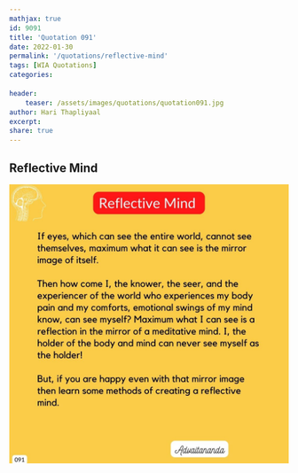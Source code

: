 ```yaml
---
mathjax: true
id: 9091
title: 'Quotation 091'
date: 2022-01-30
permalink: '/quotations/reflective-mind'
tags: [WIA Quotations] 
categories: 

header:
    teaser: /assets/images/quotations/quotation091.jpg
author: Hari Thapliyaal 
excerpt:
share: true 
---
```


## Reflective Mind

![Reflective Mind](/assets/images/quotations/quotation091.jpg)
